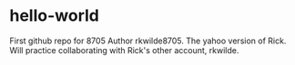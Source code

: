 # hello-world
First github repo for 8705
Author rkwilde8705. The yahoo version of Rick. Will practice collaborating with Rick's other account, rkwilde.
